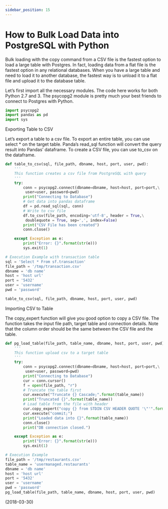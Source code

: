 ```yaml
---
sidebar_position: 15
---
```


# How to Bulk Load Data into PostgreSQL with Python

Bulk loading with the copy command from a CSV file is the fastest option to load a large table with Postgres. In fact, loading data from a flat file is the fastest option in any relational databases. When you have a large table and need to load it to another database, the fastest way is to unload it to a flat file and upload it to the database table.

Let’s first import all the necessary modules. The code here works for both Python 2.7 and 3. The psycopg2 module is pretty much your best friends to connect to Postgres with Python.

```python
import psycopg2
import pandas as pd
import sys
```

Exporting Table to CSV

Let’s export a table to a csv file. To export an entire table, you can use select \* on the target table. Panda’s read_sql function will convert the query result into Pandas’ dataframe. To create a CSV file, you can use to_csv on the dataframe.

```python
def table_to_csv(sql, file_path, dbname, host, port, user, pwd):
    '''
    This function creates a csv file from PostgreSQL with query
    '''
    try:
        conn = psycopg2.connect(dbname=dbname, host=host, port=port,\
         user=user, password=pwd)
        print("Connecting to Database")
        # Get data into pandas dataframe
        df = pd.read_sql(sql, conn)
        # Write to csv file
        df.to_csv(file_path, encoding='utf-8', header = True,\
         doublequote = True, sep=',', index=False)
        print("CSV File has been created")
        conn.close()

    except Exception as e:
        print("Error: {}".format(str(e)))
        sys.exit(1)

# Execution Example with transaction table
sql = 'Select * From sf.transaction'
file_path = '/tmp/transaction.csv'
dbname = 'db name'
host = 'host url'
port = '5432'
user = 'username'
pwd = 'password'

table_to_csv(sql, file_path, dbname, host, port, user, pwd)
```

Importing CSV to Table

The copy_expert function will give you good option to copy a CSV file. The function takes the input file path, target table and connection details. Note that the column order should be the same between the CSV file and the table.

```python
def pg_load_table(file_path, table_name, dbname, host, port, user, pwd):
    '''
    This function upload csv to a target table
    '''
    try:
        conn = psycopg2.connect(dbname=dbname, host=host, port=port,\
         user=user, password=pwd)
        print("Connecting to Database")
        cur = conn.cursor()
        f = open(file_path, "r")
        # Truncate the table first
        cur.execute("Truncate {} Cascade;".format(table_name))
        print("Truncated {}".format(table_name))
        # Load table from the file with header
        cur.copy_expert("copy {} from STDIN CSV HEADER QUOTE '\"'".format(table_name), f)
        cur.execute("commit;")
        print("Loaded data into {}".format(table_name))
        conn.close()
        print("DB connection closed.")

    except Exception as e:
        print("Error: {}".format(str(e)))
        sys.exit(1)

# Execution Example
file_path = '/tmp/restaurants.csv'
table_name = 'usermanaged.restaurants'
dbname = 'db name'
host = 'host url'
port = '5432'
user = 'username'
pwd = 'password'
pg_load_table(file_path, table_name, dbname, host, port, user, pwd)
```

(2018-03-30)
